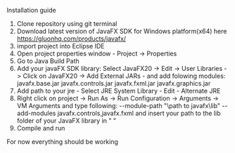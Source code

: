 Installation guide

1. Clone repository using git terminal
2. Download latest version of JavaFX SDK for Windows platform(x64) here  https://gluonhq.com/products/javafx/
3. import project into Eclipse IDE
4. Open project properties window - Project -> Properties
5. Go to Java Build Path 
6. Add your javaFX SDK library: Select JavaFX20 -> Edit -> User Libraries -> Click on JavaFX20 -> Add External JARs - and add folowing modules:
   javafx.base.jar
   javafx.controls.jar
   javafx.fxml.jar
   javafx.graphics.jar
7. Add path to your jre - Select JRE System Library - Edit - Alternate JRE   
8. Right click on project -> Run As -> Run Configuration -> Arguments -> VM Arguments and type following: --module-path "\path to javafx\lib" --add-modules javafx.controls,javafx.fxml
   and insert your path to the lib folder of your JavaFX library in " " 
9. Compile and run   
   
For now everything should be working
